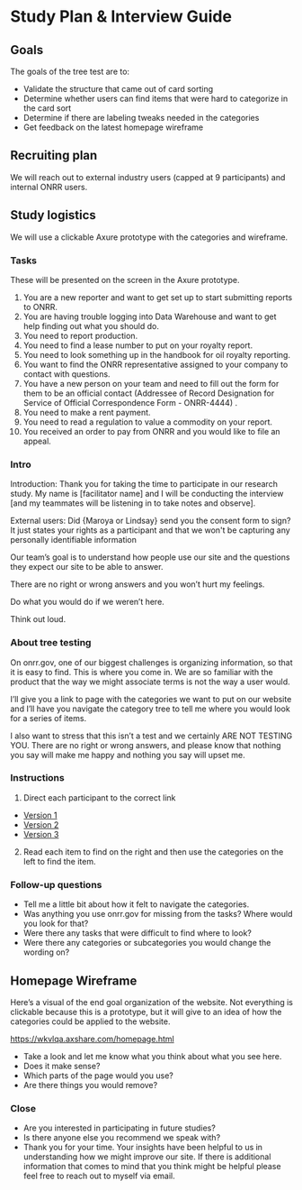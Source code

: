 # Study Plan & Interview Guide

## Goals

The goals of the tree test are to:

* Validate the structure that came out of card sorting  
* Determine whether users can find items that were hard to categorize in the card sort
* Determine if there are labeling tweaks needed in the categories
* Get feedback on the latest homepage wireframe

## Recruiting plan
We will reach out to external industry users (capped at 9 participants) and internal ONRR users.

## Study logistics

We will use a clickable Axure prototype with the categories and wireframe.

### Tasks
These will be presented on the screen in the Axure prototype.
1. You are a new reporter and want to get set up to start submitting reports to ONRR.
2. You are having trouble logging into Data Warehouse and want to get help finding out what you should do.
3. You need to report production.
4. You need to find a lease number to put on your royalty report.
5. You need to look something up in the handbook for oil royalty reporting.
6. You want to find the ONRR representative assigned to your company to contact with questions.
7. You have a new person on your team and need to fill out the form for them to be an official contact (Addressee of Record Designation for Service of Official Correspondence Form - ONRR-4444) .
8. You need to make a rent payment.
9. You need to read a regulation to value a commodity on your report.
10. You received an order to pay from ONRR and you would like to file an appeal.  

### Intro

Introduction: Thank you for taking the time to participate in our research study. My name is [facilitator name] and I will be conducting the interview [and my teammates will be listening in to take notes and observe].

External users: Did {Maroya or Lindsay} send you the consent form to sign? It just states your rights as a participant and that we won't be capturing any personally identifiable information  

Our team’s goal is to understand how people use our site and the questions they expect our site to be able to answer. 

There are no right or wrong answers and you won’t hurt my feelings.

Do what you would do if we weren’t here.  

Think out loud.

### About tree testing
On onrr.gov, one of our biggest challenges is organizing information, so that it is easy to find. This is where you come in. We are so familiar with the product that the way we might associate terms is not the way a user would.   

I’ll give you a link to page with the categories we want to put on our website and I’ll have you navigate the category tree to tell me where you would look for a series of items.   

I also want to stress that this isn’t a test and we certainly ARE NOT TESTING YOU.  There are no right or wrong answers, and please know that nothing you say will make me happy and nothing you say will upset me.

### Instructions

1. Direct each participant to the correct link

* [Version 1](https://wkvlqa.axshare.com/version_1.html)
* [Version 2](https://wkvlqa.axshare.com/version_2.html)
* [Version 3](https://wkvlqa.axshare.com/version_3.html)

2. Read each item to find on the right and then use the categories on the left to find the item.

### Follow-up questions
* Tell me a little bit about how it felt to navigate the categories.
* Was anything you use onrr.gov for missing from the tasks?  Where would you look for that?
* Were there any tasks that were difficult to find where to look?
* Were there any categories or subcategories you would change the wording on?

## Homepage Wireframe

Here’s a visual of the end goal organization of the website. Not everything is clickable because this is a prototype, but it will give to an idea of how the categories could be applied to the website.

https://wkvlqa.axshare.com/homepage.html

* Take a look and let me know what you think about what you see here.
* Does it make sense?
* Which parts of the page would you use?
* Are there things you would remove?

### Close

* Are you interested in participating in future studies?  
* Is there anyone else you recommend we speak with?
* Thank you for your time. Your insights have been helpful to us in understanding how we might improve our site. If there is additional information that comes to mind that you think might be helpful please feel free to reach out to myself via email.

 
